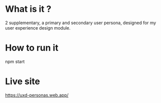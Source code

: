 # What is it ?

2 supplementary, a primary and secondary user persona, designed for my user experience design module.

# How to run it

npm start

# Live site

https://uxd-personas.web.app/
